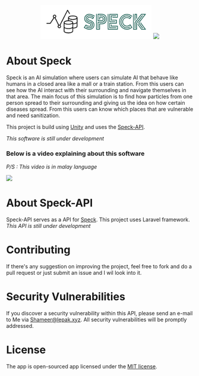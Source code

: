 <p align="center"><a href="https://speck.lepak.xyz/" target="_blank"><img src=".\brand.png" width="300"></a>
<a href="https://laravel.com" target="_blank"><img src="https://unity3d.com/profiles/unity3d/themes/unity/images/pages/branding_trademarks/unity-masterbrand-black.png" width="300"></a></p>


# About Speck
Speck is an AI simulation where users can simulate AI that behave like humans in a closed area like a mall or a train station. From this users can see how the AI interact with their surrounding and navigate themselves in that area. The main focus of this simulation is to find how particles from one person spread to their surrounding and giving us the idea on how certain diseases spread. From this users can know which places that are vulnerable and need sanitization. 

This project is build using [Unity](https://unity.com/) and uses the [Speck-API](https://github.com/MrShameer/Speck-API).

*This software is still under development*

### Below is a video explaining about this software
*P/S : This video is in malay language*

<a href="https://youtu.be/L_56Mrnow5s" target="_blank"><img src="https://img.youtube.com/vi/L_56Mrnow5s/0.jpg" width="300"></a>

# About Speck-API
Speck-API serves as a API for [Speck](https://github.com/MrShameer/Speck). This project uses Laravel framework.
*This API is still under development*


# Contributing
If there's any suggestion on improving the project, feel free to fork and do a pull request or just submit an issue and I wil look into it.


# Security Vulnerabilities
If you discover a security vulnerability within this API, please send an e-mail to Me via [Shameer@lepak.xyz](mailto:mrshameer333@gmail.com). All security vulnerabilities will be promptly addressed.

# License
The app is open-sourced app licensed under the [MIT license](https://opensource.org/licenses/MIT).

